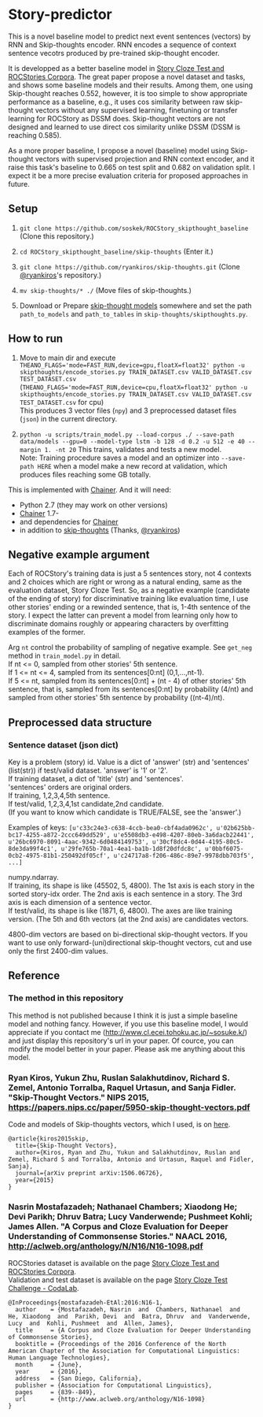 # Story-predictor

This is a novel baseline model
to predict next event sentences (vectors) by RNN and Skip-thoughts encoder.
RNN encodes a sequence of context sentence vecotrs produced by pre-trained skip-thought encoder.

It is developped as a better baseline model in [Story Cloze Test and ROCStories Corpora](http://cs.rochester.edu/nlp/rocstories/).
The great paper propose a novel dataset and tasks, and shows some baseline models and their results.
Among them, one using Skip-thought reaches 0.552, however,
it is too simple to show appropriate performance as a baseline,
e.g., it uses cos similarity between raw skip-thought vectors without any supervised learning, finetuning or transfer learning for ROCStory as DSSM does.
Skip-thought vectors are not designed and learned to use direct cos similarity unlike DSSM (DSSM is reaching 0.585).

As a more proper baseline, I propose a novel (baseline) model using Skip-thought vectors with supervised projection and RNN context encoder,
and it raise this task's baseline to 0.665 on test split and 0.682 on validation split.
I expect it be a more precise evaluation criteria for proposed approaches in future.


## Setup

1. `git clone https://github.com/soskek/ROCStory_skipthought_baseline` (Clone this repository.)

2. `cd ROCStory_skipthought_baseline/skip-thoughts` (Enter it.)

3. `git clone https://github.com/ryankiros/skip-thoughts.git` (Clone [@ryankiros](https://github.com/ryankiros)'s repository.)

4. `mv skip-thoughts/* ./` (Move files of skip-thoughts.)

5. Download or Prepare [skip-thought models](https://github.com/ryankiros/skip-thoughts) somewhere
   and set the path `path_to_models` and `path_to_tables` in `skip-thoughts/skipthoughts.py`.


## How to run

1. Move to main dir and execute `THEANO_FLAGS='mode=FAST_RUN,device=gpu,floatX=float32' python -u skipthoughts/encode_stories.py TRAIN_DATASET.csv VALID_DATASET.csv TEST_DATASET.csv`  
   (`THEANO_FLAGS='mode=FAST_RUN,device=cpu,floatX=float32' python -u skipthoughts/encode_stories.py TRAIN_DATASET.csv VALID_DATASET.csv TEST_DATASET.csv` for cpu)  
   This produces 3 vector files (`npy`) and 3 preprocessed dataset files (`json`) in the current directory.

2. `python -u scripts/train_model.py --load-corpus ./ --save-path data/models --gpu=0 --model-type lstm -b 128 -d 0.2 -u 512 -e 40 --margin 1. -nt 20`
   This trains, validates and tests a new model.  
   Note: Training procedure saves a model and an optimizer into `--save-path HERE` when a model make a new record at validation, which produces files reaching some GB totally.


This is implemented with [Chainer](https://github.com/pfnet/chainer).
And it will need:

- Python 2.7 (they may work on other versions)
- [Chainer](https://github.com/pfnet/chainer) 1.7-
- and dependencies for [Chainer](https://github.com/pfnet/chainer)
- in addition to [skip-thoughts](https://github.com/ryankiros/skip-thoughts) (Thanks, [@ryankiros](https://github.com/ryankiros))


## Negative example argument

Each of ROCStory's training data is just a 5 sentences story,
not 4 contexts and 2 choices which are right or wrong as a natural ending,
same as the evaluation dataset, Story Cloze Test.
So, as a negative example (candidate of the ending of story) for discriminative training like evaluation time,
I use other stories' ending or a rewinded sentence, that is, 1-4th sentence of the story.
I expect the latter can prevent a model from learning only how to discriminate domains roughly or appearing characters
by overfitting examples of the former.

Arg `nt` control the probability of sampling of negative example. See `get_neg` method in `train_model.py` in detail.  
If nt <= 0, sampled from other stories' 5th sentence.  
If 1 <= nt <= 4, sampled from its sentences\[0:nt\] (0,1,...,nt-1).  
If 5 <= nt, sampled from its sentences\[0:nt\] + (nt - 4) of other stories' 5th sentence,
that is, sampled from its sentences\[0:nt\] by probability (4/nt)
and sampled from other stories' 5th sentence by probability ((nt-4)/nt).


## Preprocessed data structure

### Sentence dataset (json dict)

Key is a problem (story) id.
Value is a dict of 'answer' (str) and 'sentences' (list(str)) if test/valid dataset. 'answer' is '1' or '2'.  
If training dataset, a dict of 'title' (str) and 'sentences'.  
'sentences' orders are original orders.  
If training, 1,2,3,4,5th sentence.  
If test/valid, 1,2,3,4,1st candidate,2nd candidate.  
(If you want to know which candidate is TRUE/FALSE,
see the 'answer'.)

Examples of keys: ` [u'c33c24e3-c638-4ccb-bea0-cbf4ada0962c', u'02b625bb-bc17-4255-a872-2ccc649dd529', u'e5508db3-e498-4207-80eb-3a6dacb22441', u'26bc6970-8091-4aac-9342-6d0484149753', u'30cf8dc4-0d44-4195-80c5-8de3da99f4c1', u'29fe765b-70a1-4ea1-ba1b-1d8f20dfdc8c', u'0bbf6075-0cb2-4975-81b1-250492df05cf', u'c24717a8-f206-486c-89e7-9978dbb703f5', ...] `


numpy.ndarray.  
If training, its shape is like (45502, 5, 4800). The 1st axis is each story in the sorted story-idx order. The 2nd axis is each sentence in a story. The 3rd axis is each dimension of a sentence vector.  
If test/valid, its shape is like (1871, 6, 4800). The axes are like training version. (The 5th and 6th vectors (at the 2nd axis) are candidates vectors.

4800-dim vectors are based on bi-directional skip-thought vectors. If you want to use only forward-(uni)directional skip-thought vectors, cut and use only the first 2400-dim values.


## Reference

### The method in this repository
This method is not published because I think it is just a simple baseline model and nothing fancy.
However, if you use this baseline model,
I would appreciate if you contact me (http://www.cl.ecei.tohoku.ac.jp/~sosuke.k/)
and just display this repository's url in your paper.
Of cource, you can modify the model better in your paper.
Please ask me anything about this model.


### Ryan Kiros, Yukun Zhu, Ruslan Salakhutdinov, Richard S. Zemel, Antonio Torralba, Raquel Urtasun, and Sanja Fidler. "Skip-Thought Vectors." NIPS 2015, https://papers.nips.cc/paper/5950-skip-thought-vectors.pdf

Code and models of Skip-thoughts vectors, which I used, is on [here](https://github.com/ryankiros/skip-thoughts).

```
@article{kiros2015skip,
  title={Skip-Thought Vectors},
  author={Kiros, Ryan and Zhu, Yukun and Salakhutdinov, Ruslan and Zemel, Richard S and Torralba, Antonio and Urtasun, Raquel and Fidler, Sanja},
  journal={arXiv preprint arXiv:1506.06726},
  year={2015}
}
```

### Nasrin Mostafazadeh; Nathanael Chambers; Xiaodong He; Devi Parikh; Dhruv Batra; Lucy Vanderwende; Pushmeet Kohli; James Allen. "A Corpus and Cloze Evaluation for Deeper Understanding of Commonsense Stories." NAACL 2016, http://aclweb.org/anthology/N/N16/N16-1098.pdf

ROCStories dataset is available on the page [Story Cloze Test and ROCStories Corpora](http://cs.rochester.edu/nlp/rocstories/).  
Validation and test dataset is available on the page [Story Cloze Test Challenge - CodaLab](https://competitions.codalab.org/competitions/15333).

```
@InProceedings{mostafazadeh-EtAl:2016:N16-1,
  author    = {Mostafazadeh, Nasrin  and  Chambers, Nathanael  and  He, Xiaodong  and  Parikh, Devi  and  Batra, Dhruv  and  Vanderwende, Lucy  and  Kohli, Pushmeet  and  Allen, James},
  title     = {A Corpus and Cloze Evaluation for Deeper Understanding of Commonsense Stories},
  booktitle = {Proceedings of the 2016 Conference of the North American Chapter of the Association for Computational Linguistics: Human Language Technologies},
  month     = {June},
  year      = {2016},
  address   = {San Diego, California},
  publisher = {Association for Computational Linguistics},
  pages     = {839--849},
  url       = {http://www.aclweb.org/anthology/N16-1098}
}
```
